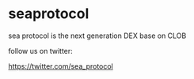# seaprotocol
sea protocol is the next generation DEX base on CLOB

follow us on twitter:

https://twitter.com/sea_protocol
